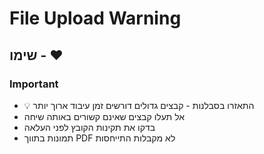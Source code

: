 # File Upload Warning

## שימו - ❤

### Important
- 💡 התאזרו בסבלנות - קבצים גדולים דורשים זמן עיבוד ארוך יותר
- אל תעלו קבצים שאינם קשורים באותה שיחה
- בדקו את תקינות הקובץ לפני העלאה
- תמונות בתווך PDF לא מקבלות התייחסות
